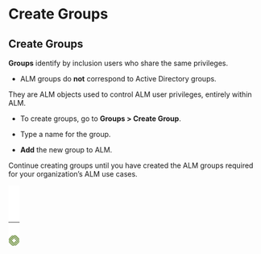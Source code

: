 ﻿[title]: # (Create Groups)
[tags]: # (Account Lifecycle Manager,ALM,)
[priority]: # (5150)

# Create Groups

## Create Groups

**Groups** identify by inclusion users who share the same privileges.

* ALM groups do **not** correspond to Active Directory groups.

They are ALM objects used to control ALM user privileges, entirely within ALM.

* To create groups, go to **Groups \> Create Group**.

* Type a name for the group.

* **Add** the new group to ALM.

Continue creating groups until you have created the ALM groups required for your organization’s ALM use cases.

![Article End](../../alm-bug.png)

  

  

